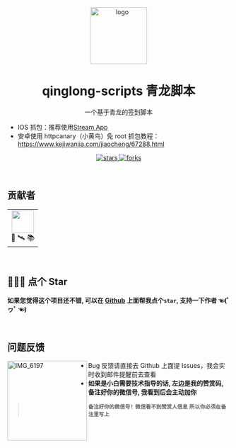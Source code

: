 <div align="center">
  <img src="https://unpkg.com/cat-kun@0.0.1/imgs/lucky-canvas.png" width="128" alt="logo" />
  <h1>qinglong-scripts 青龙脚本</h1>
  <p>一个基于青龙的签到脚本</p>
  <div align="left">

- IOS 抓包：推荐使用[Stream App](https://apps.apple.com/us/app/stream-network-debug-tool/id1312141691)
- 安卓使用 httpcanary（小黄鸟）免 root 抓包教程：https://www.kejiwanjia.com/jiaocheng/67288.html
  </div>
  <p>
    <a href="https://github.com/cat-kun/qinglong-scripts/stargazers" target="_black">
      <img src="https://img.shields.io/github/stars/cat-kun/qinglong-scripts?color=%23ffba15&logo=github&style=flat-square" alt="stars" />
    </a>
    <a href="https://github.com/cat-kun/qinglong-scripts/network/members" target="_black">
      <img src="https://img.shields.io/github/forks/cat-kun/qinglong-scripts?color=%23ffba15&logo=github&style=flat-square" alt="forks" />
    </a>
    <!-- <a href="https://github.com/cat-kun" target="_black">
      <img src="https://img.shields.io/badge/Author-%20buuing%20-7289da.svg?&logo=github&style=flat-square" alt="author" />
    </a>
    <a href="https://github.com/cat-kun/qinglong-scripts/blob/master/LICENSE" target="_black">
      <img src="https://img.shields.io/github/license/cat-kun/qinglong-scripts?color=%232dce89&logo=github&style=flat-square" alt="license" />
    </a>
    <a href="https://www.jsdelivr.com/package/npm/lucky-canvas" target="_black">
      <img src="https://data.jsdelivr.com/v1/package/npm/lucky-canvas/badge" alt="downloads" />
    </a> -->
  </p>
</div>

<div align="center" style="display: none">

|适配框架|npm包|最新版本|npm下载量|
| :-: | :-: | :-: | :-: |
|`JS` / `JQ`|[lucky-canvas](https://100px.net/usage/js.html)|<img src="https://img.shields.io/npm/v/lucky-canvas?color=%23ffba15&logo=npm&style=flat-square" alt="version" />|<a href="https://www.npmjs.com/package/lucky-canvas" target="_black"><img src="https://img.shields.io/npm/dm/lucky-canvas?color=%23ffba15&logo=npm&style=flat-square" alt="downloads" /></a>|
|`Vue`|[@lucky-canvas/vue](https://100px.net/usage/vue.html)|<img src="https://img.shields.io/npm/v/@lucky-canvas/vue?color=%23ffba15&logo=npm&style=flat-square" alt="version" />|<a href="https://www.npmjs.com/package/@lucky-canvas/vue" target="_black"><img src="https://img.shields.io/npm/dm/@lucky-canvas/vue?color=%23ffba15&logo=npm&style=flat-square" alt="downloads" /></a>|<a href="https://www.jsdelivr.com/package/npm/@lucky-canvas/vue" target="_black"><img src="https://data.jsdelivr.com/v1/package/npm/@lucky-canvas/vue/badge" alt="downloads" /></a>|
|`React`|[@lucky-canvas/react](https://100px.net/usage/react.html)|<img src="https://img.shields.io/npm/v/@lucky-canvas/react?color=%23ffba15&logo=npm&style=flat-square" alt="version" />|<a href="https://www.npmjs.com/package/@lucky-canvas/react" target="_black"><img src="https://img.shields.io/npm/dm/@lucky-canvas/react?color=%23ffba15&logo=npm&style=flat-square" alt="downloads" /></a>|-|
|`UniApp`|[@lucky-canvas/uni](https://100px.net/usage/uni.html)|<img src="https://img.shields.io/npm/v/@lucky-canvas/uni?color=%23ffba15&logo=npm&style=flat-square" alt="version" />|<a href="https://www.npmjs.com/package/@lucky-canvas/uni" target="_black"><img src="https://img.shields.io/npm/dm/@lucky-canvas/uni?color=%23ffba15&logo=npm&style=flat-square" alt="downloads" /></a>|-|
|`Taro3.x`|[@lucky-canvas/taro](https://100px.net/usage/taro.html)|<img src="https://img.shields.io/npm/v/@lucky-canvas/taro?color=%23ffba15&logo=npm&style=flat-square" alt="version" />|<a href="https://www.npmjs.com/package/@lucky-canvas/taro" target="_black"><img src="https://img.shields.io/npm/dm/@lucky-canvas/taro?color=%23ffba15&logo=npm&style=flat-square" alt="downloads" /></a>|-|
|`微信小程序`|[@lucky-canvas/mini](https://100px.net/usage/wx.html)|<img src="https://img.shields.io/npm/v/@lucky-canvas/mini?color=%23ffba15&logo=npm&style=flat-square" alt="version" />|<a href="https://www.npmjs.com/package/@lucky-canvas/mini" target="_black"><img src="https://img.shields.io/npm/dm/@lucky-canvas/mini?color=%23ffba15&logo=npm&style=flat-square" alt="downloads" /></a>|-|

</div>

<br />

## 贡献者

<table align="center">
  <tr>
    <td align="center"><a href="https://github.com/cat-kun" target="_blank"><img width="50px" src="https://avatars.githubusercontent.com/u/8529528?v=4"></a><div><span title="核心开发">🤖</span> <span title="基础建设">🛰</span> <span title="维护文档">📚</span></div></td>
    
  </tr>
    
</table>

<br />

## 🙏🙏🙏 点个 Star

**如果您觉得这个项目还不错, 可以在 [Github](https://github.com/cat-kun/qinglong-scripts) 上面帮我点个`star`, 支持一下作者 ☜(ﾟヮﾟ ☜)**

<br />

## 问题反馈

<img align="left" src="https://tvax3.sinaimg.cn/large/84295ee1gy1i3h1nsdj66j20w00w0jtt.jpg" alt="IMG_6197" width="180" data-width="180" data-height="180">

- Bug 反馈请直接去 Github 上面提 Issues，我会实时收到邮件提醒前去查看
- **如果是小白需要技术指导的话, 左边是我的赞赏码, 备注好你的微信号, 我看到后会主动加你**

> **`备注好你的微信号!`** **`微信看不到赞赏人信息`** **`所以你必须在备注里写上`**

<br />
